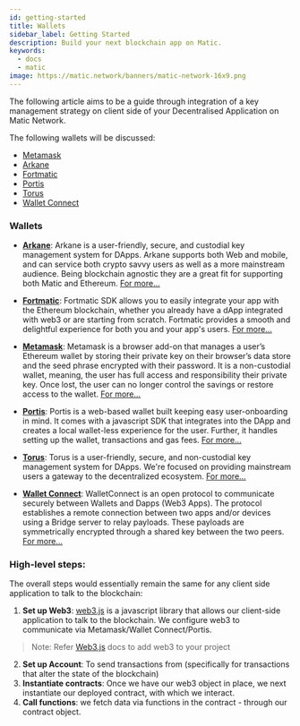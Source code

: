 ```yaml
---
id: getting-started
title: Wallets
sidebar_label: Getting Started
description: Build your next blockchain app on Matic.
keywords:
  - docs
  - matic
image: https://matic.network/banners/matic-network-16x9.png 
---
```


The following article aims to be a guide through integration of a key management strategy on client side of your Decentralised Application on Matic Network.

The following wallets will be discussed:

- [Metamask](/docs/develop/wallets/metamask)
- [Arkane](arkane/intro)
- [Fortmatic](fortmatic)
- [Portis](portis)
- [Torus](torus)
- [Wallet Connect](walletconnect)

### Wallets

* [**Arkane**](https://arkane.network/): Arkane is a user-friendly, secure, and custodial key management system for DApps. Arkane supports both Web and mobile, and can service both crypto savvy users as well as a more mainstream audience. Being blockchain agnostic they are a great fit for supporting both Matic and Ethereum. [For more...](arkane/intro)

* [**Fortmatic**](https://fortmatic.com/): Fortmatic SDK allows you to easily integrate your app with the Ethereum blockchain, whether you already have a dApp integrated with web3 or are starting from scratch. Fortmatic provides a smooth and delightful experience for both you and your app's users. [For more...](fortmatic)

* [**Metamask**](https://metamask.io/): Metamask is a browser add-on that manages a user’s Ethereum wallet by storing their private key on their browser’s data store and the seed phrase encrypted with their password. It is a non-custodial wallet, meaning, the user has full access and responsibility their private key. Once lost, the user can no longer control the savings or restore access to the wallet. [For more...](metamask)

* [**Portis**](https://www.portis.io/): Portis is a web-based wallet built keeping easy user-onboarding in mind. It comes with a javascript SDK that integrates into the DApp and creates a local wallet-less experience for the user. Further, it handles setting up the wallet, transactions and gas fees. [For more...](portis)

* [**Torus**](https://toruswallet.io/): Torus is a user-friendly, secure, and non-custodial key management system for DApps. We're focused on providing mainstream users a gateway to the decentralized ecosystem. [For more...](torus)

* [**Wallet Connect**](https://walletconnect.org/): WalletConnect is an open protocol to communicate securely between Wallets and Dapps (Web3 Apps). The protocol establishes a remote connection between two apps and/or devices using a Bridge server to relay payloads. These payloads are symmetrically encrypted through a shared key between the two peers. [For more...](walletconnect)


### High-level steps:

The overall steps would essentially remain the same for any client side application to talk to the blockchain:
 
1. **Set up Web3**: [web3.js](https://web3js.readthedocs.io/) is a javascript library that allows our client-side application to talk to the blockchain. We configure web3 to communicate via Metamask/Wallet Connect/Portis. 
> Note: Refer [Web3.js](https://web3js.readthedocs.io/en/v1.2.2/getting-started.html#adding-web3-js) docs to 
add web3 to your project 
2. **Set up Account**: To send transactions from (specifically for transactions that alter the state of the blockchain) 
3. **Instantiate contracts**: Once we have our web3 object in place, we next instantiate our deployed contract, with which we interact. 
4. **Call functions**: we fetch data via functions in the contract - through our contract object.
